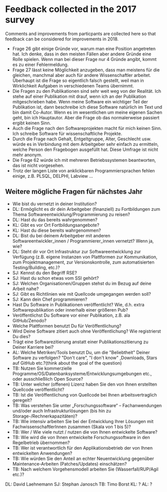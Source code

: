 # Feedback collected in the 2017 survey

Comments and improvements from particpants are collected here so that feedback can be considered for improvements in 2018.

* Frage 26 gibt einige Gründe vor, warum man eine Position angetreten hat. Ich denke, dass in den meisten Fällen aber andere Gründe eine Rolle spielen. Wenn man bei dieser Frage nur 4 Gründe angibt, kommt es zu einer Fehlermeldung.
* Frage 27 lässt keine Möglichkeit anzugeben, dass man meistens für die gleichen, manchmal aber auch für andere Wissenschaftler arbeitet. Überhaupt ist die Frage so eigentlich falsch gestellt, weil man in Wirklichkeit Aufgaben in verschiedenen Teams übernimmt.
* Die Fragen zu den Publikationen sind sehr weit weg von der Realität. Ich stehe auf einer Publikation mit drauf, wenn ich an der Publikation mitgeschrieben habe. Wenn meine Software ein wichtiger Teil der Publikation ist, dann beschreibe ich diese Software natürlich im Text und bin damit Co-Autor. Wenn es im wesentlichen um meine eigenen Sachen geht, bin ich Hauptautor. Aber die Frage ob das normalerweise passiert ergibt keinen Sinn.
* Auch die Frage nach den Softwareprojekten macht für mich keinen Sinn. Ich schreibe Software für wissenschaftliche Projekte.
* Durch die Frage nach Gehalt, Entgeltgruppe, Alter, Geschlecht usw. würde es in Verbindung mit dem Arbeitgeber sehr einfach zu ermitteln, welche Person den Fragebogen ausgefüllt hat. Diese Umfrage ist nicht mehr anonym.
* Die Frage 62 würde ich mit mehreren Betriebssystemen beantworten, das ist nicht vorgesehen.
* Trotz der langen Liste von anklickbaren Programmiersprachen fehlen einige, z.B. PLSQL, DELPHI, Labview ...


## Weitere mögliche Fragen für nächstes Jahr
  
* Wie bist du vernetzt in deiner Institution?
* DL: Ermöglicht es dir dein Arbeitgeber (finanziell) zu Fortbildungen zum Thema Softwareentwicklung/Programmierung zu reisen? 
* DL: Hast du das bereits wahrgenommen?
* KL: Gibt es vor Ort Fortbildungsangebote?
* KL: Hast du diese bereits wahrgenommen?
* DL: Bist du bei deinem Arbeitgeber mit anderen Softwareentwickler_innen / Programmierer_innen vernetzt? Wenn ja, wie?
* DL: Steht dir vor Ort Infrastruktur zur Softwareentwicklung zur Verfügung (z.B. eigene Instanzen von Plattformen zur Kommunikation, zum Projektmanagement, zur Versionskontrolle, zum automatisierten Testing/Building, etc.)?
* SJ: Kennst du den Begriff RSE?
* SJ: Hast du schon etwas vom SSI gehört?
* SJ: Welchen Organisationen/Gruppen stehst du im Bezug auf deine Arbeit nahe?
* SJ: Gibt es Richtlinien wie mit Quellcode umgegangen werden soll?
* SJ: Kann dein Chef programmieren?
* Hast Du Software in Publikationen veröffentlicht? Wie, d.h. extra Softwarepublikation oder innerhalb einer größeren Pub?
* Veröffentlichst Du Software vor einer Publikation, z.B. ala GitHub/Zenodo?
* Welche Plattformen benutzt Du für Veröffentlichung?
* Wird Deine Software zitiert auch ohne Veröffentlichung? Wie registrierst Du dies?
* Trägt eine Softwarezitierung anstatt einer Publikationszitierung zu Deiner Karriere bei?
* AL: Welche Metriken/Tools benutzt Du, um die "Beliebtheit" Deiner Software zu verfolgen? "Don't care", "I don't know" ,Downloads, Stars auf GitHub etc.?(think about the goal of the question)
* TB: Nutzen Sie kommerzielle Programme/OS/Datenbanksysteme/Entwicklungsumgebungen etc., oder ausschließlich Open Source? 
* TB: Unter welcher (offenen) Lizenz haben Sie den von Ihnen erstellten Quellcode veröffentlicht? 
* TB: Ist die Veröffentlichung von Quellcode bei Ihnen arbeitsvertraglich geregelt? 
* TB: Was verstehen Sie unter „Forschungssoftware“ – Fachanwendungen und/oder auch Infrastrukturlösungen (bis hin zu Storage-/Rechnerkapazitäten)? 
* TB: Wie intensiv arbeiten Sie bei der Entwicklung Ihrer Lösungen mit FachwissenschaftlerInnen zusammen (Skala von 1 bis 5)? 
* TB: Wer / Wie viele nutzt / nutzen die von Ihnen entwickelte Software? 
* TB: Wie wird die von Ihnen entwickelte Forschungssoftware in den Regelbetrieb übernommen? 
* TB: Wer ist verantwortlich für den Applikationsbetrieb der von Ihnen entwickelten Anwendungen? 
* TB: Wie würden Sie den Anteil an echter Neuentwicklung gegenüber Maintenance-Arbeiten (Patches/Updates) einschätzen? 
* TB: Nach welchem Vorgehensmodell arbeiten Sie (Wasserfall/RUP/Agil etc.)?
  

 DL: David Laehnemann
 SJ: Stephan Janosch
 TB: Timo Borst
 KL: ?
 AL: ?
 

